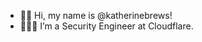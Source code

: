 - 👋🏻 Hi, my name is @katherinebrews!
- 👩🏻‍💻 I’m a Security Engineer at Cloudflare.


<!---
katherinebrews/katherinebrews is a ✨ special ✨ repository because its `README.md` (this file) appears on your GitHub profile.
You can click the Preview link to take a look at your changes.
--->
